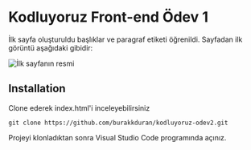 # Kodluyoruz Front-end Ödev 1

İlk sayfa oluşturuldu başlıklar ve paragraf etiketi öğrenildi.
Sayfadan ilk görüntü aşağıdaki gibidir:

![İlk sayfanın resmi](https://i.hizliresim.com/6akk2qw.png)


## Installation

Clone ederek index.html'i inceleyebilirsiniz

```
git clone https://github.com/burakkduran/kodluyoruz-odev2.git

```
Projeyi klonladıktan sonra Visual Studio Code programında açınız.

